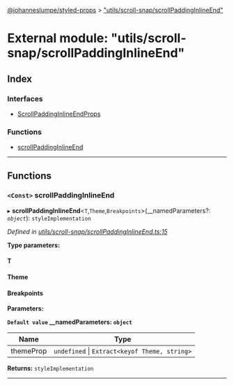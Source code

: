 [@johanneslumpe/styled-props](../README.md) > ["utils/scroll-snap/scrollPaddingInlineEnd"](../modules/_utils_scroll_snap_scrollpaddinginlineend_.md)

# External module: "utils/scroll-snap/scrollPaddingInlineEnd"

## Index

### Interfaces

* [ScrollPaddingInlineEndProps](../interfaces/_utils_scroll_snap_scrollpaddinginlineend_.scrollpaddinginlineendprops.md)

### Functions

* [scrollPaddingInlineEnd](_utils_scroll_snap_scrollpaddinginlineend_.md#scrollpaddinginlineend)

---

## Functions

<a id="scrollpaddinginlineend"></a>

### `<Const>` scrollPaddingInlineEnd

▸ **scrollPaddingInlineEnd**<`T`,`Theme`,`Breakpoints`>(__namedParameters?: *`object`*): `styleImplementation`

*Defined in [utils/scroll-snap/scrollPaddingInlineEnd.ts:15](https://github.com/johanneslumpe/styled-props/blob/8e709f1/src/utils/scroll-snap/scrollPaddingInlineEnd.ts#L15)*

**Type parameters:**

#### T 
#### Theme 
#### Breakpoints 
**Parameters:**

**`Default value` __namedParameters: `object`**

| Name | Type |
| ------ | ------ |
| themeProp | `undefined` \| `Extract<keyof Theme, string>` |

**Returns:** `styleImplementation`

___

